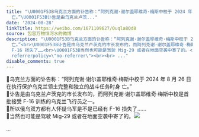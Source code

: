```yaml
---
title: "\U0001F53B乌克兰方面的讣告称：“阿列克谢·谢尔盖耶维奇·梅斯中校于 2024 年 8 月 26 日在执行保护乌克兰领土完整和独立的战斗任务时身
  亡。”\U0001F53B讣告是由乌克兰卢茨..."
date: '2024-08-28'
linkTitle: https://weibo.com/1671109627/Ouqla8Qd8
source: 包容万物恒河水的微博
description: "\U0001F53B乌克兰方面的讣告称：“阿列克谢·谢尔盖耶维奇·梅斯中校于 2024 年 8 月 26 日在执行保护乌克兰领土完整和独立的战斗任务时身
  亡。”<br>\U0001F53B讣告是由乌克兰卢茨克的市长发布的，而阿列克谢·谢尔盖耶维奇·梅斯中校是首批接受 F-16 训练的乌克兰飞行员之一。<br>\U0001F53B所以俄乌双方都有人怀疑乌军是不是已经有
  F-16 损失了……<br>\U0001F53B当然也可能是驾驶 Mig-29 或者在地面空袭中寄了的。<img style=\"\" src=\"https://tvax1.sinaimg.cn/large/639b1bfbly1ht42wd3hmdj20qo0k0grp.jpg\"
  referrerpolicy=\"no-referrer\"><br><br> ..."
disable_comments: true
---
```

🔻乌克兰方面的讣告称：“阿列克谢·谢尔盖耶维奇·梅斯中校于 2024 年 8 月 26 日在执行保护乌克兰领土完整和独立的战斗任务时身 亡。”<br>🔻讣告是由乌克兰卢茨克的市长发布的，而阿列克谢·谢尔盖耶维奇·梅斯中校是首批接受 F-16 训练的乌克兰飞行员之一。<br>🔻所以俄乌双方都有人怀疑乌军是不是已经有 F-16 损失了……<br>🔻当然也可能是驾驶 Mig-29 或者在地面空袭中寄了的。<img style="" src="https://tvax1.sinaimg.cn/large/639b1bfbly1ht42wd3hmdj20qo0k0grp.jpg" referrerpolicy="no-referrer"><br><br> ...